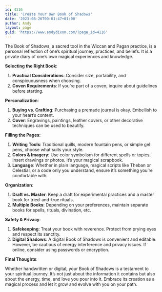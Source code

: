 ```yaml
---
id: 4116
title: 'Create Your Own Book of Shadows'
date: '2023-08-26T00:01:47+01:00'
author: Andy
layout: page
guid: 'https://www.andydixon.com/?page_id=4116'
---
```


The Book of Shadows, a sacred tool in the Wiccan and Pagan practice, is a personal reflection of one’s spiritual journey, practices, and beliefs. It is a private diary of one’s own magical experiences and knowledge.

**Selecting the Right Book:**

1. **Practical Considerations**: Consider size, portability, and conspicuousness when choosing.
2. **Coven Requirements**: If you’re part of a coven, inquire about guidelines before starting.

**Personalization**:

1. **Buying vs. Crafting**: Purchasing a premade journal is okay. Embellish to your heart’s content.
2. **Cover**: Engravings, paintings, leather covers, or other decorative techniques can be used to beautify.

**Filling the Pages:**

1. **Writing Tools**: Traditional quills, modern fountain pens, or simple gel pens, choose what suits your style.
2. **Colors &amp; Imagery**: Use color symbolism for different spells or topics. Insert drawings or photos. It’s your magical scrapbook.
3. **Language**: Whether in plain language, magical scripts like Theban or Celestial, or a code only you understand, ensure it’s something you’re comfortable with.

**Organization**:

1. **Draft vs. Master**: Keep a draft for experimental practices and a master book for tried-and-true rituals.
2. **Multiple Books**: Depending on your preferences, maintain separate books for spells, rituals, divination, etc.

**Safety &amp; Privacy**:

1. **Safekeeping**: Treat your book with reverence. Protect from prying eyes and respect its sanctity.
2. **Digital Shadows**: A digital Book of Shadows is convenient and editable. However, be cautious of energy interference and privacy issues. If online, consider using passwords or encryption.

**Final Thoughts**:

Whether handwritten or digital, your Book of Shadows is a testament to your spiritual journey. It’s not just about the information it contains but also about the energy, time, and love you pour into it. Embrace its creation as a magical process and let it grow and evolve with you on your path.